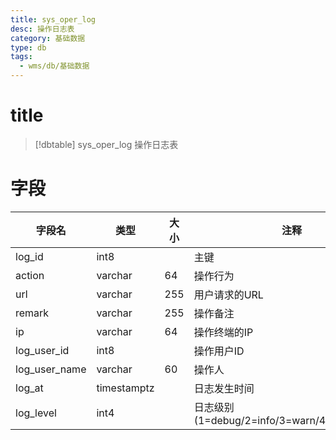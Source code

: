 ```yaml
---
title: sys_oper_log
desc: 操作日志表
category: 基础数据
type: db
tags:
  - wms/db/基础数据
---
```


# title
>[!dbtable] sys_oper_log
> 操作日志表

# 字段
| 字段名 | 类型 | 大小 | 注释 | 主键 | 非空 | 关联 |
| --- | --- | --- | --- | --- | --- | --- |
| log_id | int8 |  | 主键 | √ | √ |  |
| action | varchar | 64 | 操作行为 |  |  |  |
| url | varchar | 255 | 用户请求的URL |  |  |  |
| remark | varchar | 255 | 操作备注 |  |  |  |
| ip | varchar | 64 | 操作终端的IP |  |  |  |
| log_user_id | int8 |  | 操作用户ID |  |  |  |
| log_user_name | varchar | 60 | 操作人 |  |  |  |
| log_at | timestamptz |  | 日志发生时间 |  |  |  |
| log_level | int4 |  | 日志级别(1=debug/2=info/3=warn/4=error/5=fail) |  |  |  |

